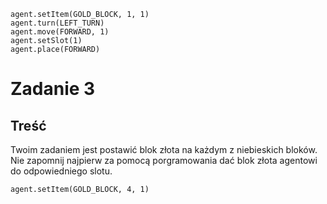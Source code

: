 ```blocks
agent.setItem(GOLD_BLOCK, 1, 1)
agent.turn(LEFT_TURN)
agent.move(FORWARD, 1)
agent.setSlot(1)
agent.place(FORWARD)

```
# Zadanie 3

## Treść
Twoim zadaniem jest postawić blok złota na każdym z niebieskich bloków.<br>
Nie zapomnij najpierw za pomocą porgramowania dać blok złota agentowi do odpowiedniego slotu.
```template
agent.setItem(GOLD_BLOCK, 4, 1)
```
